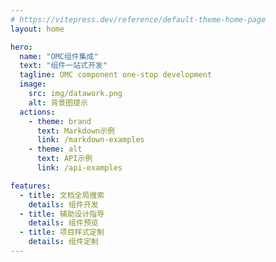 ```yaml
---
# https://vitepress.dev/reference/default-theme-home-page
layout: home

hero:
  name: "OMC组件集成"
  text: "组件一站式开发"
  tagline: OMC component one-stop development
  image:
    src: img/datawork.png
    alt: 背景图提示
  actions:
    - theme: brand
      text: Markdown示例
      link: /markdown-examples
    - theme: alt
      text: API示例
      link: /api-examples

features:
  - title: 文档全局搜索
    details: 组件开发
  - title: 辅助设计指导
    details: 组件预览
  - title: 项目样式定制
    details: 组件定制
---
```


